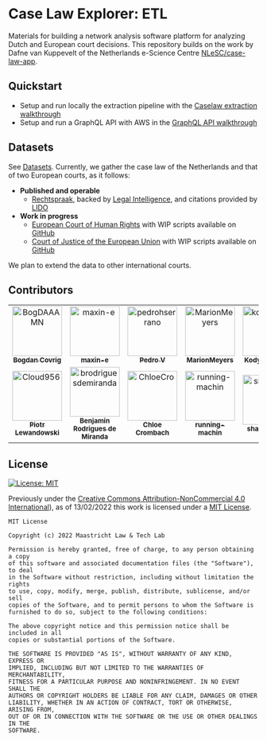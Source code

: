 # Case Law Explorer: ETL

Materials for building a network analysis software platform for analyzing Dutch and European court decisions. This repository builds on the work by Dafne van Kuppevelt of the Netherlands e-Science Centre [NLeSC/case-law-app](https://github.com/NLeSC/case-law-app).

## Quickstart

- Setup and run locally the extraction pipeline with the [Caselaw extraction walkthrough](https://maastrichtlawtech.github.io/case-law-explorer/#/etl/)
- Setup and run a GraphQL API with AWS in the [GraphQL API walkthrough](https://maastrichtlawtech.github.io/case-law-explorer/#/graphql/)

## Datasets

See [Datasets](/datasets/). Currently, we gather the case law of the Netherlands and that of two European courts, as it follows:

- **Published and operable**
    - [Rechtspraak](https://maastrichtlawtech.github.io/case-law-explorer/#/datasets/?id=rechtspraak-archive), backed by [Legal Intelligence](https://maastrichtlawtech.github.io/case-law-explorer/#/datasets/?id=legal-intelligence-api), and citations provided by [LIDO](https://maastrichtlawtech.github.io/case-law-explorer/#/datasets/?id=linked-data-overheid-lido)
- **Work in progress**
    - [European Court of Human Rights](https://maastrichtlawtech.github.io/case-law-explorer/#/datasets/?id=european-court-of-human-rights-echr) with WIP scripts available on [GitHub](https://github.com/maastrichtlawtech/case-law-explorer/blob/master/data_extraction/caselaw/echr/ECHR_metadata_harvester.py) 
    - [Court of Justice of the European Union](https://maastrichtlawtech.github.io/case-law-explorer/#/datasets/?id=court-of-justice-of-the-european-union-cjeu) with WIP scripts available on [GitHub](https://github.com/maastrichtlawtech/case-law-explorer/blob/master/data_extraction/caselaw/cellar/cellar_extraction.py)

We plan to extend the data to other international courts.

## Contributors

<!-- readme: contributors,gijsvd -start -->
<table>
<tr>
    <td align="center">
        <a href="https://github.com/BogDAAAMN">
            <img src="https://avatars.githubusercontent.com/u/22895284?v=4" width="100;" alt="BogDAAAMN"/>
            <br />
            <sub><b>Bogdan Covrig</b></sub>
        </a>
    </td>
    <td align="center">
        <a href="https://github.com/maxin-e">
            <img src="https://avatars.githubusercontent.com/u/15159137?v=4" width="100;" alt="maxin-e"/>
            <br />
            <sub><b>maxin-e</b></sub>
        </a>
    </td>
    <td align="center">
        <a href="https://github.com/pedrohserrano">
            <img src="https://avatars.githubusercontent.com/u/12054964?v=4" width="100;" alt="pedrohserrano"/>
            <br />
            <sub><b>Pedro V</b></sub>
        </a>
    </td>
    <td align="center">
        <a href="https://github.com/MarionMeyers">
            <img src="https://avatars.githubusercontent.com/u/23552499?v=4" width="100;" alt="MarionMeyers"/>
            <br />
            <sub><b>MarionMeyers</b></sub>
        </a>
    </td>
    <td align="center">
        <a href="https://github.com/kodymoodley">
            <img src="https://avatars.githubusercontent.com/u/13569029?v=4" width="100;" alt="kodymoodley"/>
            <br />
            <sub><b>Kody Moodley</b></sub>
        </a>
    </td>
    <td align="center">
        <a href="https://github.com/jaspersnel">
            <img src="https://avatars.githubusercontent.com/u/7067980?v=4" width="100;" alt="jaspersnel"/>
            <br />
            <sub><b>Jasper Snel</b></sub>
        </a>
    </td>
    <td align="center">
        <a href="https://github.com/pranavnbapat">
            <img src="https://avatars.githubusercontent.com/u/7271334?v=4" width="100;" alt="pranavnbapat"/>
            <br />
            <sub><b>Pranav Bapat</b></sub>
        </a>
    </td>
</tr>
<tr>
    <td align="center">
        <a href="https://github.com/Cloud956">
            <img src="https://avatars.githubusercontent.com/u/24865274?v=4" width="100;" alt="Cloud956"/>
            <br />
            <sub><b>Piotr Lewandowski</b></sub>
        </a>
    </td>
    <td align="center">
        <a href="https://github.com/brodriguesdemiranda">
            <img src="https://avatars.githubusercontent.com/u/35369949?v=4" width="100;" alt="brodriguesdemiranda"/>
            <br />
            <sub><b>Benjamin Rodrigues de Miranda</b></sub>
        </a>
    </td>
    <td align="center">
        <a href="https://github.com/ChloeCro">
            <img src="https://avatars.githubusercontent.com/u/99276050?v=4" width="100;" alt="ChloeCro"/>
            <br />
            <sub><b>Chloe Crombach</b></sub>
        </a>
    </td>
    <td align="center">
        <a href="https://github.com/running-machin">
            <img src="https://avatars.githubusercontent.com/u/60750154?v=4" width="100;" alt="running-machin"/>
            <br />
            <sub><b>running-machin</b></sub>
        </a>
    </td>
    <td align="center">
        <a href="https://github.com/shashankmc">
            <img src="https://avatars.githubusercontent.com/u/3445114?v=4" width="100;" alt="shashankmc"/>
            <br />
            <sub><b>shashankmc</b></sub>
        </a>
    </td>
    <td align="center">
        <a href="https://github.com/gijsvd">
            <img src="https://avatars.githubusercontent.com/u/31765316?v=4" width="100;" alt="gijsvd"/>
            <br />
            <sub><b>gijsvd</b></sub>
        </a>
    </td>
</tr>
</table>
<!-- readme: contributors,gijsvd -end -->


## License 

[![License: MIT](https://img.shields.io/badge/License-MIT-green.svg)](https://opensource.org/licenses/MIT)

Previously under the [Creative Commons Attribution-NonCommercial 4.0 International](https://creativecommons.org/licenses/by-nc/4.0/legalcode.en)), as of 13/02/2022 this work is licensed under a [MIT License](https://opensource.org/licenses/MIT).

```
MIT License

Copyright (c) 2022 Maastricht Law & Tech Lab

Permission is hereby granted, free of charge, to any person obtaining a copy
of this software and associated documentation files (the "Software"), to deal
in the Software without restriction, including without limitation the rights
to use, copy, modify, merge, publish, distribute, sublicense, and/or sell
copies of the Software, and to permit persons to whom the Software is
furnished to do so, subject to the following conditions:

The above copyright notice and this permission notice shall be included in all
copies or substantial portions of the Software.

THE SOFTWARE IS PROVIDED "AS IS", WITHOUT WARRANTY OF ANY KIND, EXPRESS OR
IMPLIED, INCLUDING BUT NOT LIMITED TO THE WARRANTIES OF MERCHANTABILITY,
FITNESS FOR A PARTICULAR PURPOSE AND NONINFRINGEMENT. IN NO EVENT SHALL THE
AUTHORS OR COPYRIGHT HOLDERS BE LIABLE FOR ANY CLAIM, DAMAGES OR OTHER
LIABILITY, WHETHER IN AN ACTION OF CONTRACT, TORT OR OTHERWISE, ARISING FROM,
OUT OF OR IN CONNECTION WITH THE SOFTWARE OR THE USE OR OTHER DEALINGS IN THE
SOFTWARE.
```
